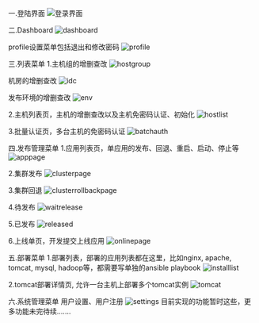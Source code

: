 一.登陆界面
![登录界面](https://github.com/ne1000/ams/blob/master/%E5%9B%BE%E7%89%871.png)


二.Dashboard
![dashboard](https://github.com/ne1000/ams/blob/master/%E5%9B%BE%E7%89%872.png)

profile设置菜单包括退出和修改密码
![profile](https://github.com/ne1000/ams/blob/master/%E5%9B%BE%E7%89%873.png)

三.列表菜单
1.主机组的增删查改
![hostgroup](https://github.com/ne1000/ams/blob/master/%E5%9B%BE%E7%89%874.png)

机房的增删查改
![idc](https://github.com/ne1000/ams/blob/master/%E5%9B%BE%E7%89%875.png)

发布环境的增删查改
![env](https://github.com/ne1000/ams/blob/master/%E5%9B%BE%E7%89%876.png)

2.主机列表页，主机的增删查改以及主机免密码认证、初始化
![hostlist](https://github.com/ne1000/ams/blob/master/%E5%9B%BE%E7%89%877.png)

3.批量认证页，多台主机的免密码认证
![batchauth](https://github.com/ne1000/ams/blob/master/%E5%9B%BE%E7%89%878.png)

四.发布管理菜单
1.应用列表页，单应用的发布、回退、重启、启动、停止等
![apppage](https://github.com/ne1000/ams/blob/master/%E5%9B%BE%E7%89%879.png)

2.集群发布
![clusterpage](https://github.com/ne1000/ams/blob/master/%E5%9B%BE%E7%89%8710.png)

3.集群回退
![clusterrollbackpage](https://github.com/ne1000/ams/blob/master/%E5%9B%BE%E7%89%8711.png)

4.待发布
![waitrelease](https://github.com/ne1000/ams/blob/master/%E5%9B%BE%E7%89%8713.png)

5.已发布
![released](https://github.com/ne1000/ams/blob/master/%E5%9B%BE%E7%89%8714.png)

6.上线单页，开发提交上线应用
![onlinepage](https://github.com/ne1000/ams/blob/master/%E5%9B%BE%E7%89%8715.png)

五.部署菜单
1.部署列表，部署的应用列表都在这里，比如nginx, apache, tomcat, mysql, hadoop等，都需要写单独的ansible playbook
![installlist](https://github.com/ne1000/ams/blob/master/%E5%9B%BE%E7%89%8716.png)

2.tomcat部署详情页, 允许一台主机上部署多个tomcat实例
![tomcat](https://github.com/ne1000/ams/blob/master/%E5%9B%BE%E7%89%8717.png)

六.系统管理菜单
用户设置、用户注册
![settings](https://github.com/ne1000/ams/blob/master/%E5%9B%BE%E7%89%8718.png)
目前实现的功能暂时这些，更多功能未完待续.......
